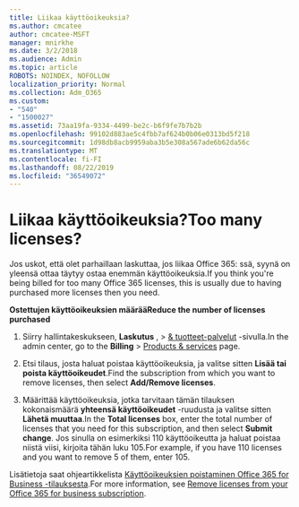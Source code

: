 ```yaml
---
title: Liikaa käyttöoikeuksia?
ms.author: cmcatee
author: cmcatee-MSFT
manager: mnirkhe
ms.date: 3/2/2018
ms.audience: Admin
ms.topic: article
ROBOTS: NOINDEX, NOFOLLOW
localization_priority: Normal
ms.collection: Adm_O365
ms.custom:
- "540"
- "1500027"
ms.assetid: 73aa19fa-9334-4499-be2c-b6f9fe7b7b2b
ms.openlocfilehash: 99102d883ae5c4fbb7af624b0b06e0313bd5f218
ms.sourcegitcommit: 1d98db8acb9959aba3b5e308a567ade6b62da56c
ms.translationtype: MT
ms.contentlocale: fi-FI
ms.lasthandoff: 08/22/2019
ms.locfileid: "36549072"
---
```

# <a name="too-many-licenses"></a><span data-ttu-id="41082-102">Liikaa käyttöoikeuksia?</span><span class="sxs-lookup"><span data-stu-id="41082-102">Too many licenses?</span></span>

<span data-ttu-id="41082-103">Jos uskot, että olet parhaillaan laskuttaa, jos liikaa Office 365: ssä, syynä on yleensä ottaa täytyy ostaa enemmän käyttöoikeuksia.</span><span class="sxs-lookup"><span data-stu-id="41082-103">If you think you're being billed for too many Office 365 licenses, this is usually due to having purchased more licenses then you need.</span></span>
  
<span data-ttu-id="41082-104">**Ostettujen käyttöoikeuksien määrää**</span><span class="sxs-lookup"><span data-stu-id="41082-104">**Reduce the number of licenses purchased**</span></span>
  
1. <span data-ttu-id="41082-105">Siirry hallintakeskukseen, **Laskutus** , \> [& tuotteet-palvelut](https://go.microsoft.com/fwlink/p/?linkid=842054) -sivulla.</span><span class="sxs-lookup"><span data-stu-id="41082-105">In the admin center, go to the **Billing** \> [Products & services](https://go.microsoft.com/fwlink/p/?linkid=842054) page.</span></span>

2. <span data-ttu-id="41082-106">Etsi tilaus, josta haluat poistaa käyttöoikeuksia, ja valitse sitten **Lisää tai poista käyttöoikeudet**.</span><span class="sxs-lookup"><span data-stu-id="41082-106">Find the subscription from which you want to remove licenses, then select **Add/Remove licenses**.</span></span>

3. <span data-ttu-id="41082-107">Määrittää käyttöoikeuksia, jotka tarvitaan tämän tilauksen kokonaismäärä **yhteensä käyttöoikeudet** -ruudusta ja valitse sitten **Lähetä muuttaa**.</span><span class="sxs-lookup"><span data-stu-id="41082-107">In the **Total licenses** box, enter the total number of licenses that you need for this subscription, and then select **Submit change**.</span></span> <span data-ttu-id="41082-108">Jos sinulla on esimerkiksi 110 käyttöoikeutta ja haluat poistaa niistä viisi, kirjoita tähän luku 105.</span><span class="sxs-lookup"><span data-stu-id="41082-108">For example, if you have 110 licenses and you want to remove 5 of them, enter 105.</span></span>

<span data-ttu-id="41082-109">Lisätietoja saat ohjeartikkelista [Käyttöoikeuksien poistaminen Office 365 for Business -tilauksesta](https://docs.microsoft.com/office365/admin/subscriptions-and-billing/remove-licenses-from-subscription).</span><span class="sxs-lookup"><span data-stu-id="41082-109">For more information, see [Remove licenses from your Office 365 for business subscription](https://docs.microsoft.com/office365/admin/subscriptions-and-billing/remove-licenses-from-subscription).</span></span>